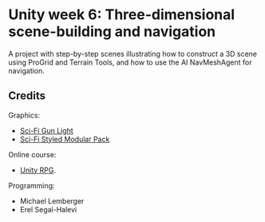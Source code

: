 # Unity week 6: Three-dimensional scene-building and navigation

A project with step-by-step scenes illustrating how to construct a 3D scene using ProGrid and Terrain Tools, and how to use the AI NavMeshAgent for navigation.


## Credits

Graphics:
* [Sci-Fi Gun Light](https://assetstore.unity.com/packages/3d/props/guns/sci-fi-gun-light-87916)
* [Sci-Fi Styled Modular Pack](https://assetstore.unity.com/packages/3d/environments/sci-fi/sci-fi-styled-modular-pack-82913)

Online course:
* [Unity RPG](https://www.gamedev.tv/p/unity-rpg/?product_id=1503859&coupon_code=JOINUS).


Programming:
* Michael Lemberger
* Erel Segal-Halevi